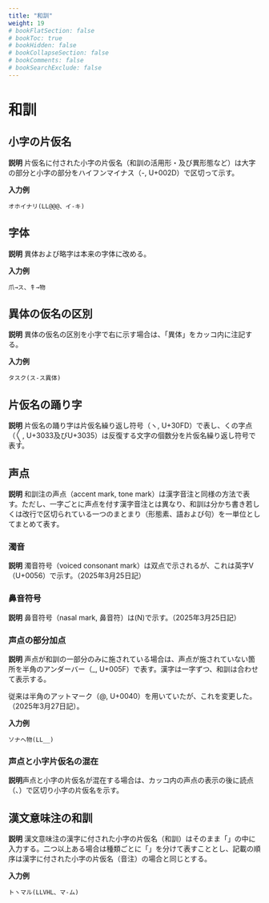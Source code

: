 ```yaml
---
title: "和訓"
weight: 19
# bookFlatSection: false
# bookToc: true
# bookHidden: false
# bookCollapseSection: false
# bookComments: false
# bookSearchExclude: false
---
```


# 和訓

## 小字の片仮名

**説明**
片仮名に付された小字の片仮名（和訓の活用形・及び異形態など）は大字の部分と小字の部分をハイフンマイナス（-, U+002D）で区切って示す。

**入力例**

    オホイナリ(LL@@@、イ-キ)

## 字体

**説明**
異体および略字は本来の字体に改める。

**入力例**

    爪→ス、牜→物

## 異体の仮名の区別

**説明**
異体の仮名の区別を小字で右に示す場合は、「異体」をカッコ内に注記する。

**入力例**

    タスク(ス-ス異体)

## 片仮名の踊り字

**説明**
片仮名の踊り字は片仮名繰り返し符号（ヽ, U+30FD）で表し、くの字点（〳〵, U+3033及びU+3035）は反復する文字の個数分を片仮名繰り返し符号で表す。

## 声点

**説明**
和訓注の声点（accent mark, tone mark）は漢字音注と同様の方法で表す。ただし、一字ごとに声点を付す漢字音注とは異なり、和訓は分かち書き若しくは改行で区切られている一つのまとまり（形態素、語および句）を一単位としてまとめて表す。

### 濁音
**説明**
濁音符号（voiced consonant mark）は双点で示されるが、これは英字V（U+0056）で示す。（2025年3月25日記）

### 鼻音符号
**説明**
鼻音符号（nasal mark, 鼻音符）は(N)で示す。（2025年3月25日記）

### 声点の部分加点

**説明**
声点が和訓の一部分のみに施されている場合は、声点が施されていない箇所を半角のアンダーバー（_, U+005F）で表す。漢字は一字ずつ、和訓は合わせて表示する。

従来は半角のアットマーク（@, U+0040）を用いていたが、これを変更した。（2025年3月27日記）。

**入力例**

    ソナヘ物(LL__)

### 声点と小字片仮名の混在

**説明**声点と小字の片仮名が混在する場合は、カッコ内の声点の表示の後に読点（、）で区切り小字の片仮名を示す。

## 漢文意味注の和訓

**説明**
漢文意味注の漢字に付された小字の片仮名（和訓）はそのまま「」の中に入力する。二つ以上ある場合は種類ごとに「」を分けて表すこととし、記載の順序は漢字に付された小字の片仮名（音注）の場合と同じとする。

**入力例**

    トヽマル(LLVHL、マ-ム)
